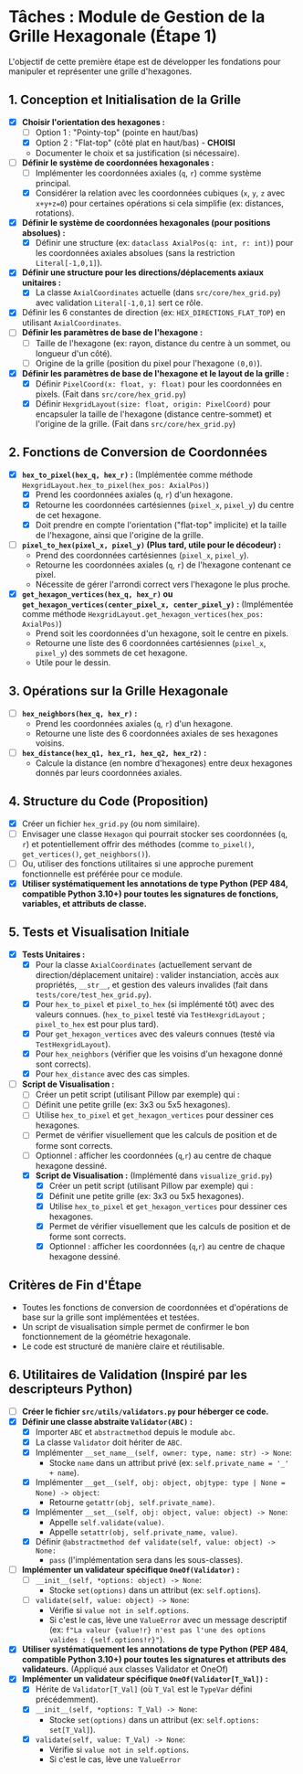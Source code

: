# Tâches : Module de Gestion de la Grille Hexagonale (Étape 1)

L'objectif de cette première étape est de développer les fondations pour manipuler et représenter une grille d'hexagones.

## 1. Conception et Initialisation de la Grille

-   [x] **Choisir l'orientation des hexagones :**
    -   [ ] Option 1 : "Pointy-top" (pointe en haut/bas)
    -   [x] Option 2 : "Flat-top" (côté plat en haut/bas) - **CHOISI**
    -   Documenter le choix et sa justification (si nécessaire).
-   [ ] **Définir le système de coordonnées hexagonales :**
    -   [ ] Implémenter les coordonnées axiales (`q`, `r`) comme système principal.
    -   [x] Considérer la relation avec les coordonnées cubiques (`x`, `y`, `z` avec `x+y+z=0`) pour certaines opérations si cela simplifie (ex: distances, rotations).
-   [x] **Définir le système de coordonnées hexagonales (pour positions absolues) :**
    -   [x] Définir une structure (ex: `dataclass AxialPos(q: int, r: int)`) pour les coordonnées axiales absolues (sans la restriction `Literal[-1,0,1]`).
-   [x] **Définir une structure pour les directions/déplacements axiaux unitaires :**
    -   [x] La classe `AxialCoordinates` actuelle (dans `src/core/hex_grid.py`) avec validation `Literal[-1,0,1]` sert ce rôle.
-   [x] Définir les 6 constantes de direction (ex: `HEX_DIRECTIONS_FLAT_TOP`) en utilisant `AxialCoordinates`.
-   [ ] **Définir les paramètres de base de l'hexagone :**
    -   [ ] Taille de l'hexagone (ex: rayon, distance du centre à un sommet, ou longueur d'un côté).
    -   [ ] Origine de la grille (position du pixel pour l'hexagone `(0,0)`).
-   [x] **Définir les paramètres de base de l'hexagone et le layout de la grille :**
    -   [x] Définir `PixelCoord(x: float, y: float)` pour les coordonnées en pixels. (Fait dans `src/core/hex_grid.py`)
    -   [x] Définir `HexgridLayout(size: float, origin: PixelCoord)` pour encapsuler la taille de l'hexagone (distance centre-sommet) et l'origine de la grille. (Fait dans `src/core/hex_grid.py`)

## 2. Fonctions de Conversion de Coordonnées

-   [x] **`hex_to_pixel(hex_q, hex_r)` :** (Implémentée comme méthode `HexgridLayout.hex_to_pixel(hex_pos: AxialPos)`)
    -   [x] Prend les coordonnées axiales (`q`, `r`) d'un hexagone.
    -   [x] Retourne les coordonnées cartésiennes (`pixel_x`, `pixel_y`) du centre de cet hexagone.
    -   [x] Doit prendre en compte l'orientation ("flat-top" implicite) et la taille de l'hexagone, ainsi que l'origine de la grille.
-   [ ] **`pixel_to_hex(pixel_x, pixel_y)` (Plus tard, utile pour le décodeur) :**
    -   Prend des coordonnées cartésiennes (`pixel_x`, `pixel_y`).
    -   Retourne les coordonnées axiales (`q`, `r`) de l'hexagone contenant ce pixel.
    -   Nécessite de gérer l'arrondi correct vers l'hexagone le plus proche.
-   [x] **`get_hexagon_vertices(hex_q, hex_r)` ou `get_hexagon_vertices(center_pixel_x, center_pixel_y)` :** (Implémentée comme méthode `HexgridLayout.get_hexagon_vertices(hex_pos: AxialPos)`)
    -   Prend soit les coordonnées d'un hexagone, soit le centre en pixels.
    -   Retourne une liste des 6 coordonnées cartésiennes (`pixel_x`, `pixel_y`) des sommets de cet hexagone.
    -   Utile pour le dessin.

## 3. Opérations sur la Grille Hexagonale

-   [ ] **`hex_neighbors(hex_q, hex_r)` :**
    -   Prend les coordonnées axiales (`q`, `r`) d'un hexagone.
    -   Retourne une liste des 6 coordonnées axiales de ses hexagones voisins.
-   [ ] **`hex_distance(hex_q1, hex_r1, hex_q2, hex_r2)` :**
    -   Calcule la distance (en nombre d'hexagones) entre deux hexagones donnés par leurs coordonnées axiales.

## 4. Structure du Code (Proposition)

-   [x] Créer un fichier `hex_grid.py` (ou nom similaire).
-   [ ] Envisager une classe `Hexagon` qui pourrait stocker ses coordonnées (`q`, `r`) et potentiellement offrir des méthodes (comme `to_pixel()`, `get_vertices()`, `get_neighbors()`).
-   [ ] Ou, utiliser des fonctions utilitaires si une approche purement fonctionnelle est préférée pour ce module.
-   [x] **Utiliser systématiquement les annotations de type Python (PEP 484, compatible Python 3.10+) pour toutes les signatures de fonctions, variables, et attributs de classe.**

## 5. Tests et Visualisation Initiale

-   [x] **Tests Unitaires :**
    -   [x] Pour la classe `AxialCoordinates` (actuellement servant de direction/déplacement unitaire) : valider instanciation, accès aux propriétés, `__str__`, et gestion des valeurs invalides (fait dans `tests/core/test_hex_grid.py`).
    -   [x] Pour `hex_to_pixel` et `pixel_to_hex` (si implémenté tôt) avec des valeurs connues. (`hex_to_pixel` testé via `TestHexgridLayout` ; `pixel_to_hex` est pour plus tard).
    -   [x] Pour `get_hexagon_vertices` avec des valeurs connues (testé via `TestHexgridLayout`).
    -   [x] Pour `hex_neighbors` (vérifier que les voisins d'un hexagone donné sont corrects).
    -   [x] Pour `hex_distance` avec des cas simples.
-   [ ] **Script de Visualisation :**
    -   [ ] Créer un petit script (utilisant Pillow par exemple) qui :
    -   [ ] Définit une petite grille (ex: 3x3 ou 5x5 hexagones).
    -   [ ] Utilise `hex_to_pixel` et `get_hexagon_vertices` pour dessiner ces hexagones.
    -   [ ] Permet de vérifier visuellement que les calculs de position et de forme sont corrects.
    -   [ ] Optionnel : afficher les coordonnées (`q`,`r`) au centre de chaque hexagone dessiné.
    -   [x] **Script de Visualisation :** (Implémenté dans `visualize_grid.py`)
        -   [x] Créer un petit script (utilisant Pillow par exemple) qui :
        -   [x] Définit une petite grille (ex: 3x3 ou 5x5 hexagones).
        -   [x] Utilise `hex_to_pixel` et `get_hexagon_vertices` pour dessiner ces hexagones.
        -   [x] Permet de vérifier visuellement que les calculs de position et de forme sont corrects.
        -   [x] Optionnel : afficher les coordonnées (`q`,`r`) au centre de chaque hexagone dessiné.

## Critères de Fin d'Étape

-   Toutes les fonctions de conversion de coordonnées et d'opérations de base sur la grille sont implémentées et testées.
-   Un script de visualisation simple permet de confirmer le bon fonctionnement de la géométrie hexagonale.
-   Le code est structuré de manière claire et réutilisable.

## 6. Utilitaires de Validation (Inspiré par les descripteurs Python)

-   [ ] **Créer le fichier `src/utils/validators.py` pour héberger ce code.**
-   [x] **Définir une classe abstraite `Validator(ABC)` :**
    -   [x] Importer `ABC` et `abstractmethod` depuis le module `abc`.
    -   [x] La classe `Validator` doit hériter de `ABC`.
    -   [x] Implémenter `__set_name__(self, owner: type, name: str) -> None`:
        -   Stocke `name` dans un attribut privé (ex: `self.private_name = '_' + name`).
    -   [x] Implémenter `__get__(self, obj: object, objtype: type | None = None) -> object`:
        -   Retourne `getattr(obj, self.private_name)`.
    -   [x] Implémenter `__set__(self, obj: object, value: object) -> None`:
        -   Appelle `self.validate(value)`.
        -   Appelle `setattr(obj, self.private_name, value)`.
    -   [x] Définir `@abstractmethod
    def validate(self, value: object) -> None:`
        -   `pass` (l'implémentation sera dans les sous-classes).
-   [ ] **Implémenter un validateur spécifique `OneOf(Validator)` :**
    -   [ ] `__init__(self, *options: object) -> None`:
        -   Stocke `set(options)` dans un attribut (ex: `self.options`).
    -   [ ] `validate(self, value: object) -> None`:
        -   Vérifie si `value not in self.options`.
        -   Si c'est le cas, lève une `ValueError` avec un message descriptif (ex: `f"La valeur {value!r} n'est pas l'une des options valides : {self.options!r}"`).
-   [x] **Utiliser systématiquement les annotations de type Python (PEP 484, compatible Python 3.10+) pour toutes les signatures et attributs des validateurs.** (Appliqué aux classes Validator et OneOf)
-   [x] **Implémenter un validateur spécifique `OneOf(Validator[T_Val])` :**
    -   [x] Hérite de `Validator[T_Val]` (où `T_Val` est le `TypeVar` défini précédemment).
    -   [x] `__init__(self, *options: T_Val) -> None`:
        -   Stocke `set(options)` dans un attribut (ex: `self.options: set[T_Val]`).
    -   [x] `validate(self, value: T_Val) -> None`:
        -   Vérifie si `value not in self.options`.
        -   Si c'est le cas, lève une `ValueError`